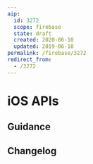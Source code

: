 ```yaml
---
aip:
  id: 3272
  scope: firebase
  state: draft
  created: 2020-06-10
  updated: 2019-06-10
permalink: /firebase/3272
redirect_from:
  - /3272
---
```


# iOS APIs

## Guidance

## Changelog
